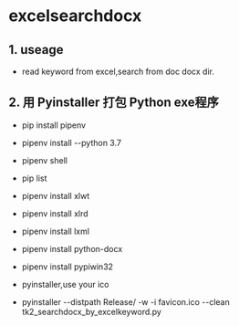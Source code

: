 # excelsearchdocx
## 1. useage
* read keyword from excel,search from doc docx dir.

## 2. 用 Pyinstaller 打包 Python exe程序

* pip install pipenv
* pipenv install --python 3.7
* pipenv shell
* pip list



* pipenv install xlwt
* pipenv install xlrd
* pipenv install lxml
* pipenv install python-docx
* pipenv install pypiwin32

* pyinstaller,use your ico
* pyinstaller --distpath Release/ -w -i favicon.ico --clean tk2_searchdocx_by_excelkeyword.py
